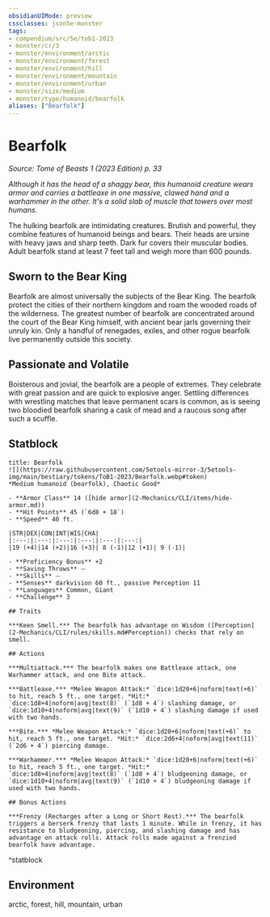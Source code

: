 ```yaml
---
obsidianUIMode: preview
cssclasses: json5e-monster
tags:
- compendium/src/5e/tob1-2023
- monster/cr/3
- monster/environment/arctic
- monster/environment/forest
- monster/environment/hill
- monster/environment/mountain
- monster/environment/urban
- monster/size/medium
- monster/type/humanoid/bearfolk
aliases: ["Bearfolk"]
---
```

# Bearfolk
*Source: Tome of Beasts 1 (2023 Edition) p. 33*  

*Although it has the head of a shaggy bear, this humanoid creature wears armor and carries a battleaxe in one massive, clawed hand and a warhammer in the other. It's a solid slab of muscle that towers over most humans.*

The hulking bearfolk are intimidating creatures. Brutish and powerful, they combine features of humanoid beings and bears. Their heads are ursine with heavy jaws and sharp teeth. Dark fur covers their muscular bodies. Adult bearfolk stand at least 7 feet tall and weigh more than 600 pounds.

## Sworn to the Bear King

Bearfolk are almost universally the subjects of the Bear King. The bearfolk protect the cities of their northern kingdom and roam the wooded roads of the wilderness. The greatest number of bearfolk are concentrated around the court of the Bear King himself, with ancient bear jarls governing their unruly kin. Only a handful of renegades, exiles, and other rogue bearfolk live permanently outside this society.

## Passionate and Volatile

Boisterous and jovial, the bearfolk are a people of extremes. They celebrate with great passion and are quick to explosive anger. Settling differences with wrestling matches that leave permanent scars is common, as is seeing two bloodied bearfolk sharing a cask of mead and a raucous song after such a scuffle.

## Statblock

```ad-statblock
title: Bearfolk
![](https://raw.githubusercontent.com/5etools-mirror-3/5etools-img/main/bestiary/tokens/ToB1-2023/Bearfolk.webp#token)
*Medium humanoid (bearfolk), Chaotic Good*

- **Armor Class** 14 ([hide armor](2-Mechanics/CLI/items/hide-armor.md))
- **Hit Points** 45 (`6d8 + 18`)
- **Speed** 40 ft.

|STR|DEX|CON|INT|WIS|CHA|
|:---:|:---:|:---:|:---:|:---:|:---:|
|19 (+4)|14 (+2)|16 (+3)| 8 (-1)|12 (+1)| 9 (-1)|

- **Proficiency Bonus** +2
- **Saving Throws** ⏤
- **Skills** ⏤
- **Senses** darkvision 60 ft., passive Perception 11
- **Languages** Common, Giant
- **Challenge** 3

## Traits

***Keen Smell.*** The bearfolk has advantage on Wisdom ([Perception](2-Mechanics/CLI/rules/skills.md#Perception)) checks that rely on smell.

## Actions

***Multiattack.*** The bearfolk makes one Battleaxe attack, one Warhammer attack, and one Bite attack.

***Battleaxe.*** *Melee Weapon Attack:* `dice:1d20+6|noform|text(+6)` to hit, reach 5 ft., one target. *Hit:* `dice:1d8+4|noform|avg|text(8)` (`1d8 + 4`) slashing damage, or `dice:1d10+4|noform|avg|text(9)` (`1d10 + 4`) slashing damage if used with two hands.

***Bite.*** *Melee Weapon Attack:* `dice:1d20+6|noform|text(+6)` to hit, reach 5 ft., one target. *Hit:* `dice:2d6+4|noform|avg|text(11)` (`2d6 + 4`) piercing damage.

***Warhammer.*** *Melee Weapon Attack:* `dice:1d20+6|noform|text(+6)` to hit, reach 5 ft., one target. *Hit:* `dice:1d8+4|noform|avg|text(8)` (`1d8 + 4`) bludgeoning damage, or `dice:1d10+4|noform|avg|text(9)` (`1d10 + 4`) bludgeoning damage if used with two hands.

## Bonus Actions

***Frenzy (Recharges after a Long or Short Rest).*** The bearfolk triggers a berserk frenzy that lasts 1 minute. While in frenzy, it has resistance to bludgeoning, piercing, and slashing damage and has advantage on attack rolls. Attack rolls made against a frenzied bearfolk have advantage.
```
^statblock

## Environment

arctic, forest, hill, mountain, urban